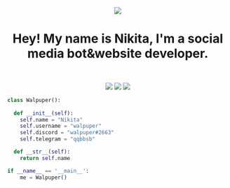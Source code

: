 <div align="center">
  <img src="https://giffiles.alphacoders.com/132/13220.gif">
  
</div>
<h1 align="center">
  <b>Hey! My name is Nikita, I'm a social media bot&website developer.</b>
</h1>

<br>

<p>
<div align="center">
  <img src="https://img.shields.io/badge/-HTML-c58545?style=for-the-badge&logo=html5&logoColor=c58545&labelColor=282828">
  <img src="https://img.shields.io/badge/-CSS-d1a01f?style=for-the-badge&logo=css3&logoColor=d1a01f&labelColor=282828">
  <img src="https://img.shields.io/badge/-Python-98b982?style=for-the-badge&logo=python&logoColor=98b982&labelColor=282828">
</div>
</p>

```python
class Walpuper():
    
  def __init__(self):
    self.name = "Nikita"
    self.username = "walpuper"
    self.discord = "walpuper#2663"
    self.telegram = "qqbbsb"

  def __str__(self):
    return self.name

if __name__ == '__main__':
    me = Walpuper()
```




